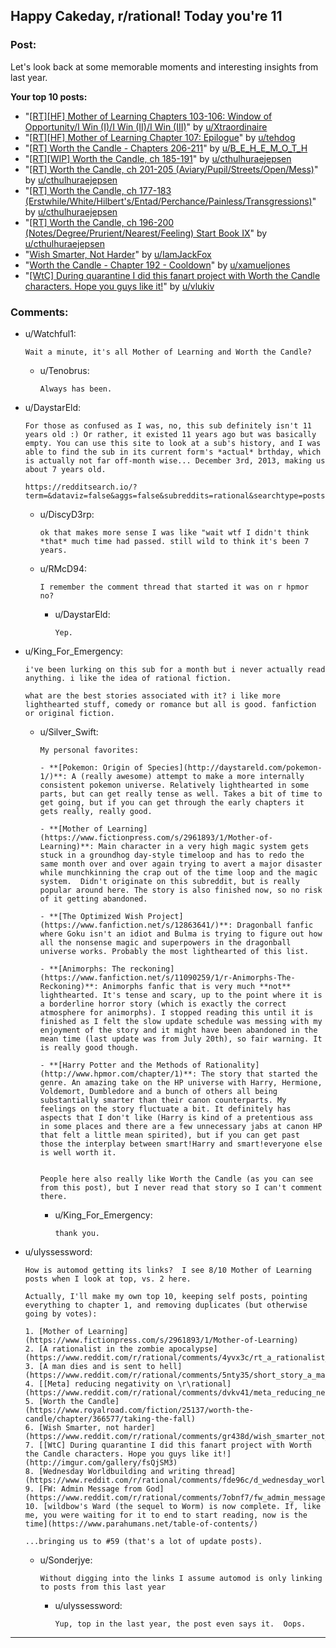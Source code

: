## Happy Cakeday, r/rational! Today you're 11

### Post:

Let's look back at some memorable moments and interesting insights from last year.

**Your top 10 posts:**

* "[\[RT\]\[HF\] Mother of Learning Chapters 103-106: Window of Opportunity/I Win (I)/I Win (II)/I Win (III)](https://www.reddit.com/r/rational/comments/exvii6)" by [u/Xtraordinaire](https://www.reddit.com/user/Xtraordinaire)
* "[\[RT\]\[HF\] Mother of Learning Chapter 107: Epilogue](https://www.reddit.com/r/rational/comments/f1ycjb)" by [u/tehdog](https://www.reddit.com/user/tehdog)
* "[\[RT\] Worth the Candle - Chapters 206-211](https://www.reddit.com/r/rational/comments/i8773z)" by [u/B\_E\_H\_E\_M\_O\_T\_H](https://www.reddit.com/user/B_E_H_E_M_O_T_H)
* "[\[RT\]\[WIP\] Worth the Candle, ch 185-191](https://www.reddit.com/r/rational/comments/fc4uyj)" by [u/cthulhuraejepsen](https://www.reddit.com/user/cthulhuraejepsen)
* "[\[RT\] Worth the Candle, ch 201-205 (Aviary/Pupil/Streets/Open/Mess)](https://www.reddit.com/r/rational/comments/gchgxp)" by [u/cthulhuraejepsen](https://www.reddit.com/user/cthulhuraejepsen)
* "[\[RT\] Worth the Candle, ch 177-183 (Erstwhile/White/Hilbert's/Entad/Perchance/Painless/Transgressions)](https://www.reddit.com/r/rational/comments/egl22m)" by [u/cthulhuraejepsen](https://www.reddit.com/user/cthulhuraejepsen)
* "[\[RT\] Worth the Candle, ch 196-200 (Notes/Degree/Prurient/Nearest/Feeling) Start Book IX](https://www.reddit.com/r/rational/comments/galt0r)" by [u/cthulhuraejepsen](https://www.reddit.com/user/cthulhuraejepsen)
* "[Wish Smarter, Not Harder](https://www.reddit.com/r/rational/comments/gr438d)" by [u/IamJackFox](https://www.reddit.com/user/IamJackFox)
* "[Worth the Candle - Chapter 192 - Cooldown](https://www.reddit.com/r/rational/comments/fq9t4q)" by [u/xamueljones](https://www.reddit.com/user/xamueljones)
* "[\[WtC\] During quarantine I did this fanart project with Worth the Candle characters. Hope you guys like it!](https://www.reddit.com/r/rational/comments/hivqv4)" by [u/vlukiv](https://www.reddit.com/user/vlukiv)

### Comments:

- u/Watchful1:
  ```
  Wait a minute, it's all Mother of Learning and Worth the Candle?
  ```

  - u/Tenobrus:
    ```
    Always has been.
    ```

- u/DaystarEld:
  ```
  For those as confused as I was, no, this sub definitely isn't 11 years old :) Or rather, it existed 11 years ago but was basically empty. You can use this site to look at a sub's history, and I was able to find the sub in its current form's *actual* brthday, which is actually not far off-month wise... December 3rd, 2013, making us about 7 years old.

  https://redditsearch.io/?term=&dataviz=false&aggs=false&subreddits=rational&searchtype=posts&search=true&start=1386046800&end=1386219600&size=100
  ```

  - u/DiscyD3rp:
    ```
    ok that makes more sense I was like "wait wtf I didn't think *that* much time had passed. still wild to think it's been 7 years.
    ```

  - u/RMcD94:
    ```
    I remember the comment thread that started it was on r hpmor no?
    ```

    - u/DaystarEld:
      ```
      Yep.
      ```

- u/King_For_Emergency:
  ```
  i've been lurking on this sub for a month but i never actually read anything. i like the idea of rational fiction.

  what are the best stories associated with it? i like more lighthearted stuff, comedy or romance but all is good. fanfiction or original fiction.
  ```

  - u/Silver_Swift:
    ```
    My personal favorites:

    - **[Pokemon: Origin of Species](http://daystareld.com/pokemon-1/)**: A (really awesome) attempt to make a more internally consistent pokemon universe. Relatively lighthearted in some parts, but can get really tense as well. Takes a bit of time to get going, but if you can get through the early chapters it gets really, really good. 

    - **[Mother of Learning](https://www.fictionpress.com/s/2961893/1/Mother-of-Learning)**: Main character in a very high magic system gets stuck in a groundhog day-style timeloop and has to redo the same month over and over again trying to avert a major disaster while munchkinning the crap out of the time loop and the magic system.  Didn't originate on this subreddit, but is really popular around here. The story is also finished now, so no risk of it getting abandoned. 

    - **[The Optimized Wish Project](https://www.fanfiction.net/s/12863641/)**: Dragonball fanfic where Goku isn't an idiot and Bulma is trying to figure out how all the nonsense magic and superpowers in the dragonball universe works. Probably the most lighthearted of this list.

    - **[Animorphs: The reckoning](https://www.fanfiction.net/s/11090259/1/r-Animorphs-The-Reckoning)**: Animorphs fanfic that is very much **not** lighthearted. It's tense and scary, up to the point where it is a borderline horror story (which is exactly the correct atmosphere for animorphs). I stopped reading this until it is finished as I felt the slow update schedule was messing with my enjoyment of the story and it might have been abandoned in the mean time (last update was from July 20th), so fair warning. It is really good though.

    - **[Harry Potter and the Methods of Rationality](http://www.hpmor.com/chapter/1)**: The story that started the genre. An amazing take on the HP universe with Harry, Hermione, Voldemort, Dumbledore and a bunch of others all being substantially smarter than their canon counterparts. My feelings on the story fluctuate a bit. It definitely has aspects that I don't like (Harry is kind of a pretentious ass in some places and there are a few unnecessary jabs at canon HP that felt a little mean spirited), but if you can get past those the interplay between smart!Harry and smart!everyone else is well worth it.


    People here also really like Worth the Candle (as you can see from this post), but I never read that story so I can't comment there.
    ```

    - u/King_For_Emergency:
      ```
      thank you.
      ```

- u/ulyssessword:
  ```
  How is automod getting its links?  I see 8/10 Mother of Learning posts when I look at top, vs. 2 here.

  Actually, I'll make my own top 10, keeping self posts, pointing everything to chapter 1, and removing duplicates (but otherwise going by votes):

  1. [Mother of Learning](https://www.fictionpress.com/s/2961893/1/Mother-of-Learning)
  2. [A rationalist in the zombie apocalypse](https://www.reddit.com/r/rational/comments/4yvx3c/rt_a_rationalist_in_the_zombie_apocalypse/)
  3. [A man dies and is sent to hell](https://www.reddit.com/r/rational/comments/5nty35/short_story_a_man_dies_and_is_sent_to_hell/)
  4. [[Meta] reducing negativity on \r\rational](https://www.reddit.com/r/rational/comments/dvkv41/meta_reducing_negativity_on_rrational/)
  5. [Worth the Candle](https://www.royalroad.com/fiction/25137/worth-the-candle/chapter/366577/taking-the-fall)
  6. [Wish Smarter, not harder](https://www.reddit.com/r/rational/comments/gr438d/wish_smarter_not_harder/)
  7. [[WtC] During quarantine I did this fanart project with Worth the Candle characters. Hope you guys like it!](http://imgur.com/gallery/fsQjSM3)
  8. [Wednesday Worldbuilding and writing thread](https://www.reddit.com/r/rational/comments/fde96c/d_wednesday_worldbuilding_and_writing_thread/)
  9. [FW: Admin Message from God](https://www.reddit.com/r/rational/comments/7obnf7/fw_admin_message_from_god/)
  10. [wildbow's Ward (the sequel to Worm) is now complete. If, like me, you were waiting for it to end to start reading, now is the time](https://www.parahumans.net/table-of-contents/)

  ...bringing us to #59 (that's a lot of update posts).
  ```

  - u/Sonderjye:
    ```
    Without digging into the links I assume automod is only linking to posts from this last year
    ```

    - u/ulyssessword:
      ```
      Yup, top in the last year, the post even says it.  Oops.
      ```

---

